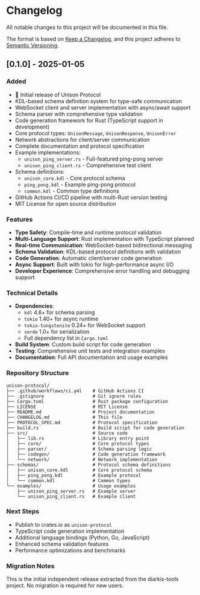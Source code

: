 # Changelog

All notable changes to this project will be documented in this file.

The format is based on [Keep a Changelog](https://keepachangelog.com/en/1.0.0/),
and this project adheres to [Semantic Versioning](https://semver.org/spec/v2.0.0.html).

## [0.1.0] - 2025-01-05

### Added
- 🎵 Initial release of Unison Protocol
- KDL-based schema definition system for type-safe communication
- WebSocket client and server implementation with async/await support
- Schema parser with comprehensive type validation
- Code generation framework for Rust (TypeScript support in development)
- Core protocol types: `UnisonMessage`, `UnisonResponse`, `UnisonError`
- Network abstractions for client/server communication
- Complete documentation and protocol specification
- Example implementations:
  - `unison_ping_server.rs` - Full-featured ping-pong server
  - `unison_ping_client.rs` - Comprehensive test client
- Schema definitions:
  - `unison_core.kdl` - Core protocol schema
  - `ping_pong.kdl` - Example ping-pong protocol
  - `common.kdl` - Common type definitions
- GitHub Actions CI/CD pipeline with multi-Rust version testing
- MIT License for open source distribution

### Features
- **Type Safety**: Compile-time and runtime protocol validation
- **Multi-Language Support**: Rust implementation with TypeScript planned
- **Real-time Communication**: WebSocket-based bidirectional messaging
- **Schema Validation**: KDL-based protocol definitions with validation
- **Code Generation**: Automatic client/server code generation
- **Async Support**: Built with tokio for high-performance async I/O
- **Developer Experience**: Comprehensive error handling and debugging support

### Technical Details
- **Dependencies**: 
  - `kdl` 4.6+ for schema parsing
  - `tokio` 1.40+ for async runtime  
  - `tokio-tungstenite` 0.24+ for WebSocket support
  - `serde` 1.0+ for serialization
  - Full dependency list in `Cargo.toml`
- **Build System**: Custom build script for code generation
- **Testing**: Comprehensive unit tests and integration examples
- **Documentation**: Full API documentation and usage examples

### Repository Structure
```
unison-protocol/
├── .github/workflows/ci.yml    # GitHub Actions CI
├── .gitignore                  # Git ignore rules
├── Cargo.toml                  # Rust package configuration
├── LICENSE                     # MIT License
├── README.md                   # Project documentation
├── CHANGELOG.md                # This file
├── PROTOCOL_SPEC.md            # Protocol specification
├── build.rs                    # Build script for code generation
├── src/                        # Source code
│   ├── lib.rs                  # Library entry point
│   ├── core/                   # Core protocol types
│   ├── parser/                 # Schema parsing logic
│   ├── codegen/                # Code generation framework
│   └── network/                # Network implementation
├── schemas/                    # Protocol schema definitions
│   ├── unison_core.kdl         # Core protocol schema
│   ├── ping_pong.kdl           # Example protocol
│   └── common.kdl              # Common types
└── examples/                   # Usage examples
    ├── unison_ping_server.rs   # Example server
    └── unison_ping_client.rs   # Example client
```

### Next Steps
- Publish to crates.io as `unison-protocol`
- TypeScript code generation implementation
- Additional language bindings (Python, Go, JavaScript)
- Enhanced schema validation features
- Performance optimizations and benchmarks

### Migration Notes
This is the initial independent release extracted from the diarkis-tools project. No migration is required for new users.